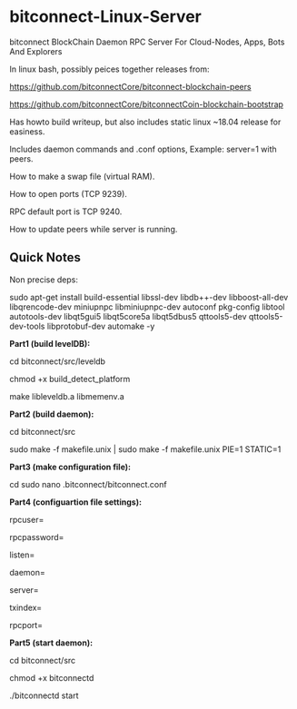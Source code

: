 # bitconnect-Linux-Server

bitconnect BlockChain Daemon RPC Server For Cloud-Nodes, Apps, Bots And Explorers

In linux bash, possibly peices together releases from:

https://github.com/bitconnectCore/bitconnect-blockchain-peers

https://github.com/bitconnectCore/bitconnectCoin-blockchain-bootstrap

Has howto build writeup, but also includes static linux ~18.04 release for easiness.

Includes daemon commands and .conf options, Example: server=1 with peers.

How to make a swap file (virtual RAM).

How to open ports (TCP 9239).

RPC default port is TCP 9240.

How to update peers while server is running.


## Quick Notes

Non precise deps:

sudo apt-get install build-essential libssl-dev libdb++-dev libboost-all-dev libqrencode-dev miniupnpc libminiupnpc-dev autoconf pkg-config libtool autotools-dev libqt5gui5 libqt5core5a libqt5dbus5 qttools5-dev qttools5-dev-tools libprotobuf-dev automake -y


**Part1 (build levelDB):**

cd bitconnect/src/leveldb

chmod +x build_detect_platform

make libleveldb.a libmemenv.a


**Part2 (build daemon):**

cd bitconnect/src

sudo make -f makefile.unix | sudo make -f makefile.unix PIE=1 STATIC=1


**Part3 (make configuration file):**

cd
sudo nano .bitconnect/bitconnect.conf


**Part4 (configuartion file settings):**

rpcuser=

rpcpassword=

listen=

daemon=

server=

txindex=

rpcport=


**Part5 (start daemon):**

cd bitconnect/src

chmod +x bitconnectd

./bitconnectd start
